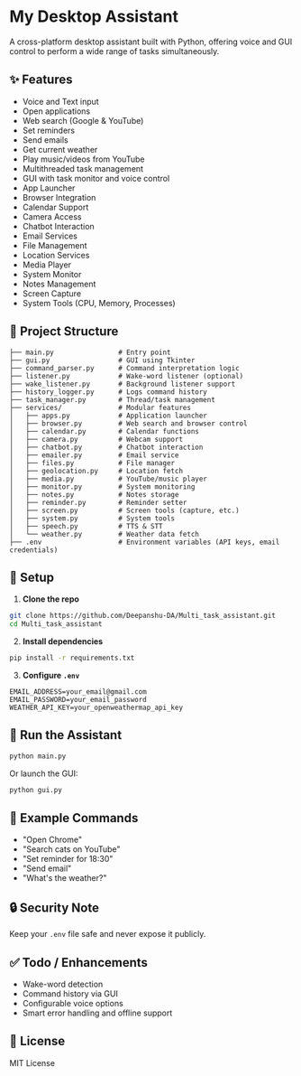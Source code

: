 # My Desktop Assistant

A cross-platform desktop assistant built with Python, offering voice and GUI control to perform a wide range of tasks simultaneously.

## ✨ Features
- Voice and Text input
- Open applications
- Web search (Google & YouTube)
- Set reminders
- Send emails
- Get current weather
- Play music/videos from YouTube
- Multithreaded task management
- GUI with task monitor and voice control
- App Launcher
- Browser Integration
- Calendar Support
- Camera Access
- Chatbot Interaction
- Email Services
- File Management
- Location Services
- Media Player
- System Monitor
- Notes Management
- Screen Capture
- System Tools (CPU, Memory, Processes)

## 📁 Project Structure
```
├── main.py                # Entry point
├── gui.py                 # GUI using Tkinter
├── command_parser.py      # Command interpretation logic
├── listener.py            # Wake-word listener (optional)
├── wake_listener.py       # Background listener support
├── history_logger.py      # Logs command history
├── task_manager.py        # Thread/task management
├── services/              # Modular features
│   ├── apps.py            # Application launcher
│   ├── browser.py         # Web search and browser control
│   ├── calendar.py        # Calendar functions
│   ├── camera.py          # Webcam support
│   ├── chatbot.py         # Chatbot interaction
│   ├── emailer.py         # Email service
│   ├── files.py           # File manager
│   ├── geolocation.py     # Location fetch
│   ├── media.py           # YouTube/music player
│   ├── monitor.py         # System monitoring
│   ├── notes.py           # Notes storage
│   ├── reminder.py        # Reminder setter
│   ├── screen.py          # Screen tools (capture, etc.)
│   ├── system.py          # System tools
│   ├── speech.py          # TTS & STT
│   └── weather.py         # Weather data fetch
├── .env                   # Environment variables (API keys, email credentials)
```

## 🔧 Setup
1. **Clone the repo**
```bash
git clone https://github.com/Deepanshu-DA/Multi_task_assistant.git
cd Multi_task_assistant
```
2. **Install dependencies**
```bash
pip install -r requirements.txt
```
3. **Configure `.env`**
```
EMAIL_ADDRESS=your_email@gmail.com
EMAIL_PASSWORD=your_email_password
WEATHER_API_KEY=your_openweathermap_api_key
```

## 🚀 Run the Assistant
```bash
python main.py
```
Or launch the GUI:
```bash
python gui.py
```

## 🧠 Example Commands
- "Open Chrome"
- "Search cats on YouTube"
- "Set reminder for 18:30"
- "Send email"
- "What's the weather?"

## 🔒 Security Note
Keep your `.env` file safe and never expose it publicly.

## ✅ Todo / Enhancements
- Wake-word detection
- Command history via GUI
- Configurable voice options
- Smart error handling and offline support

## 📄 License
MIT License

